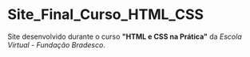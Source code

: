 # Site_Final_Curso_HTML_CSS

Site desenvolvido durante o curso <strong>"HTML e CSS na Prática"</strong> da <i>Escola Virtual - Fundação Bradesco</i>.